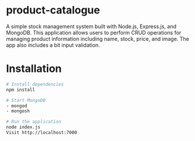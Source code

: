 # product-catalogue
 
A simple stock management system built with Node.js, Express.js, and MongoDB. This application allows users to perform CRUD operations for managing product information including name, stock, price, and image. The app also includes a bit input validation.

# Installation
```bash
# Install dependencies
npm install

# Start MongoDB
- mongod
- mongosh

# Run the application
node index.js
Visit http://localhost:7000 
```
